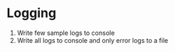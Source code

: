 # Logging

1. Write few sample logs to console
2. Write all logs to console and only error logs to a file
